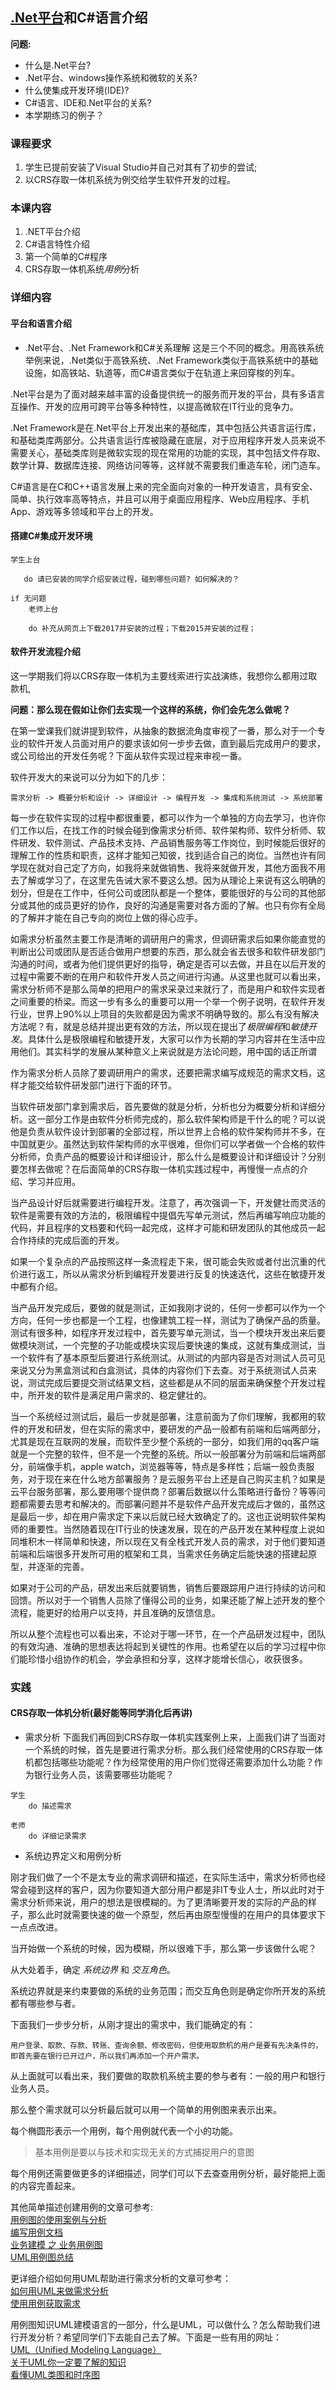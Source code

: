 ## [.Net平台](https://docs.microsoft.com/zh-cn/dotnet/framework/get-started/overview)和C#语言介绍

**问题:**

+ 什么是.Net平台? 
+ .Net平台、windows操作系统和微软的关系? 
+ 什么使集成开发环境(IDE)?
+ C#语言、IDE和.Net平台的关系?
+ 本学期练习的例子？
   
    
### 课程要求 

1. 学生已提前安装了Visual Studio并自己对其有了初步的尝试;
2. 以CRS存取一体机系统为例交给学生软件开发的过程。

### 本课内容
1. .NET平台介绍
2. C#语言特性介绍
3. 第一个简单的C#程序
4. CRS存取一体机系统*用例*分析

### 详细内容

#### 平台和语言介绍

+ .Net平台、.Net Framework和C#关系理解
这是三个不同的概念。用高铁系统举例来说，.Net类似于高铁系统、.Net Framework类似于高铁系统中的基础设施，如高铁站、轨道等，而C#语言类似于在轨道上来回穿梭的列车。

.Net平台是为了面对越来越丰富的设备提供统一的服务而开发的平台，具有多语言互操作、开发的应用可跨平台等多种特性，以提高微软在IT行业的竞争力。

.Net Framework是在.Net平台上开发出来的基础库，其中包括公共语言运行库，和基础类库两部分。公共语言运行库被隐藏在底层，对于应用程序开发人员来说不需要关心，基础类库则是微软实现的现在常用的功能的实现，其中包括文件存取、数学计算、数据库连接、网络访问等等，这样就不需要我们重造车轮，闭门造车。

C#语言是在C和C++语言发展上来的完全面向对象的一种开发语言，具有安全、简单、执行效率高等特点，并且可以用于桌面应用程序、Web应用程序、手机App、游戏等多领域和平台上的开发。
    
#### 搭建C#集成开发环境

```
学生上台

   do 请已安装的同学介绍安装过程，碰到哪些问题? 如何解决的？

if 无问题
    老师上台

    do 补充从网页上下载2017并安装的过程；下载2015并安装的过程；
```

#### 软件开发流程介绍
    
这一学期我们将以CRS存取一体机为主要线索进行实战演练，我想你么都用过取款机,

**问题：那么现在假如让你们去实现一个这样的系统，你们会先怎么做呢？**

在第一堂课我们就讲提到软件，从抽象的数据流角度审视了一番，那么对于一个专业的软件开发人员面对用户的要求该如何一步步去做，直到最后完成用户的要求，或公司给出的开发任务呢？下面从软件实现过程来审视一番。
    
软件开发大的来说可以分为如下的几步：

    需求分析 -> 概要分析和设计 -> 详细设计 -> 编程开发 -> 集成和系统测试 -> 系统部署

每一步在软件实现的过程中都很重要，都可以作为一个单独的方向去学习，也许你们工作以后，在找工作的时候会碰到像需求分析师、软件架构师、软件分析师、软件研发、软件测试、产品技术支持、产品销售服务等工作岗位，到时候能后很好的理解工作的性质和职责，这样才能知己知彼，找到适合自己的岗位。当然也许有同学现在就对自己定了方向，如我将来就做销售、我将来就做开发，其他方面我不用去了解或学习了，在这里先告诫大家不要这么想。因为从理论上来说有这么明确的划分，但是在工作中，任何公司或团队都是一个整体，要能很好的与公司的其他部分或其他的成员更好的协作，良好的沟通是需要对各方面的了解。也只有你有全局的了解并才能在自己专向的岗位上做的得心应手。

如需求分析虽然主要工作是清晰的调研用户的需求，但调研需求后如果你能直觉的判断出公司或团队是否适合做用户想要的东西，那么就会省去很多和软件研发部门沟通的时间，或者为他们提供更好的指导，确定是否可以去做，并且在以后开发的过程中需要不断的在用户和软件开发人员之间进行沟通。从这里也就可以看出来，需求分析师不是那么简单的把用户的需求采录过来就行了，而是用户和软件实现者之间重要的桥梁。而这一步有多么的重要可以用一个举一个例子说明，在软件开发行业，世界上90%以上项目的失败都是因为需求不明确导致的。那么有没有解决方法呢？有，就是总结并提出更有效的方法，所以现在提出了*极限编程*和*敏捷开发*。具体什么是极限编程和敏捷开发，大家可以作为长期的学习内容并在生活中应用他们。其实科学的发展从某种意义上来说就是方法论问题，用中国的话正所谓

作为需求分析人员除了要调研用户的需求，还要把需求编写成规范的需求文档，这样才能交给软件研发部门进行下面的环节。

当软件研发部门拿到需求后，首先要做的就是分析，分析也分为概要分析和详细分析。这一部分工作是由软件分析师完成的，那么软件架构师是干什么的呢？可以说他是负责从软件设计到部署的全部过程，所以世界上合格的软件架构师并不多，在中国就更少。虽然达到软件架构师的水平很难，但你们可以学者做一个合格的软件分析师，负责产品的概要设计和详细设计，那么什么是概要设计和详细设计？分别要怎样去做呢？在后面简单的CRS存取一体机实践过程中，再慢慢一点点的介绍、学习并应用。

当产品设计好后就需要进行编程开发。注意了，再次强调一下，开发健壮而灵活的软件是需要有效的方法的，极限编程中提倡先写单元测试，然后再编写响应功能的代码，并且程序的文档要和代码一起完成，这样才可能和研发团队的其他成员一起合作持续的完成后面的开发。

如果一个复杂点的产品按照这样一条流程走下来，很可能会失败或者付出沉重的代价进行返工，所以从需求分析到编程开发要进行反复的快速迭代，这些在敏捷开发中都有介绍。

当产品开发完成后，要做的就是测试，正如我刚才说的，任何一步都可以作为一个方向，任何一步也都是一个工程，也像建筑工程一样，测试为了确保产品的质量。测试有很多种，如程序开发过程中，首先要写单元测试，当一个模块开发出来后要做模块测试，一个完整的子功能或模块实现后要快速的集成，这就有集成测试，当一个软件有了基本原型后要进行系统测试。从测试的内部内容是否对测试人员可见来说又分为黑盒测试和白盒测试，具体的内容你们下去查。对于系统测试人员来说，测试完成后要提交测试结果文档，这些都是从不同的层面来确保整个开发过程中，所开发的软件是满足用户需求的、稳定健壮的。

当一个系统经过测试后，最后一步就是部署，注意前面为了你们理解，我都用的软件的开发和研发，但在实际的需求中，要研发的产品一般都有前端和后端两部分，尤其是现在互联网的发展，而软件至少整个系统的一部分，如我们用的qq客户端就是一个完整的软件，但不是一个完整的系统。所以一般部署分为前端和后端两部分，前端像手机，apple watch，浏览器等等，特点是多样性；后端一般负责服务，对于现在来在什么地方部署服务？是云服务平台上还是自己购买主机？如果是云平台服务部署，那么要用哪个提供商？部署后数据以什么策略进行备份？等等问题都需要去思考和解决的。而部署问题并不是软件产品开发完成后才做的，虽然这是最后一步，却在用户需求定下来以后就已经大致确定了的。这也正说明软件架构师的重要性。当然随着现在IT行业的快速发展，现在的产品开发在某种程度上说如同堆积木一样简单和快速，所以现在又有全栈式开发人员的需求，对于他们要知道前端和后端很多开发所可用的框架和工具，当需求任务确定后能快速的搭建起原型，并逐渐的完善。

如果对于公司的产品，研发出来后就要销售，销售后要跟踪用户进行持续的访问和回馈。所以对于一个销售人员除了懂得公司的业务，如果还能了解上述开发的整个流程，能更好的给用户以支持，并且准确的反馈信息。

所以从整个流程也可以看出来，不论对于哪一环节，在一个产品研发过程中，团队的有效沟通、准确的思想表达将起到关键性的作用。也希望在以后的学习过程中你们能珍惜小组协作的机会，学会承担和分享，这样才能增长信心，收获很多。
    

### 实践
#### CRS存取一体机分析(最好能等同学消化后再讲)
    
+ 需求分析
下面我们再回到CRS存取一体机实践案例上来，上面我们讲了当面对一个系统的时候，首先是要进行需求分析。那么我们经常使用的CRS存取一体机都包括哪些功能呢？作为经常使用的用户你们觉得还需要添加什么功能？作为银行业务人员，该需要哪些功能呢？
    
```
学生
    do 描述需求
    
老师
    do 详细记录需求
```

+ 系统边界定义和用例分析
    
刚才我们做了一个不是太专业的需求调研和描述，在实际生活中，需求分析师也经常会碰到这样的客户，因为你要知道大部分用户都是非IT专业人士，所以此时对于需求分析师来说，用户的想法是很模糊的。为了更清晰要开发的实际的产品的样子，那么此时就需要快速的做一个原型，然后再由原型慢慢的在用户的具体要求下一点点改进。
    
当开始做一个系统的时候，因为模糊，所以很难下手，那么第一步该做什么呢？
    
从大处着手，确定 *系统边界* 和 *交互角色*。
    
系统边界就是来约束要做的系统的业务范围；而交互角色则是确定你所开发的系统都有哪些参与者。
    
下面我们一步步分析，从刚才提出的需求中，我们能确定的有：
    
    用户登录、取款、存款、转账、查询余额、修改密码，但使用取款机的用户是要有先决条件的，即首先要在银行已开过户，所以我们再添加一个开户需求。
        
从上面就可以看出来，我们要做的取款机系统主要的参与者有：一般的用户和银行业务人员。
  
那么整个需求就可以分析最后就可以用一个简单的用例图来表示出来。
    
每个椭圆形表示一个用例，每个用例就代表一个小的功能。
    
> 基本用例是要以与技术和实现无关的方式捕捉用户的意图
    
每个用例还需要做更多的详细描述，同学们可以下去查查用例分析，最好能把上面的内容完善起来。
    
其他简单描述创建用例的文章可参考:    
[用例图的使用案例与分析](http://blog.csdn.net/ljtyzhr/article/details/45875975)    
[编写用例文档](http://www.uml.org.cn/UMLBase/writeUseCaseDoc.htm)    
[业务建模 之 业务用例图](http://www.uml.org.cn/oobject/201409112.asp)    
[UML用例图总结](http://www.uml.org.cn/oobject/201209132.asp)

更详细介绍如何用UML帮助进行需求分析的文章可参考：    
[如何用UML来做需求分析](http://www.uml.org.cn/oobject/201612132.asp)    
[使用用例获取需求](http://www.uml.org.cn/oobject/useCaseCaptureRequirement.htm)    


用例图知识UML建模语言的一部分，什么是UML，可以做什么？怎么帮助我们进行开发分析？希望同学们下去能自己去了解。下面是一些有用的网址：    
[UML（Unified Modeling Language）](http://www.uml.org.cn/oobject/OObject-bk.asp)    
[关于UML你一定要了解的知识](http://www.uml.org.cn/oobject/201610262.asp)    
[看懂UML类图和时序图](http://www.uml.org.cn/oobject/201609072.asp)    

